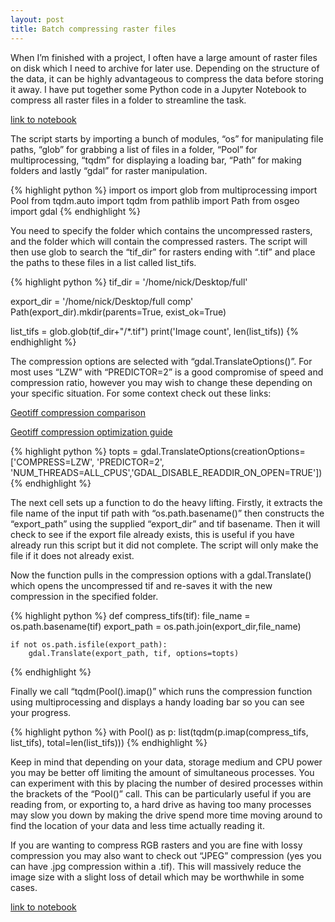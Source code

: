 ```yaml
---
layout: post
title: Batch compressing raster files
---
```

When I’m finished with a project, I often have a large amount of raster files on disk which I need to archive for later use. Depending on the structure of the data, it can be highly advantageous to compress the data before storing it away. I have put together some Python code in a Jupyter Notebook to compress all raster files in a folder to streamline the task.

<a class="jn" href="https://github.com/DPIRD-DMA">link to notebook</a>

The script starts by importing a bunch of modules, “os” for manipulating file paths, “glob” for grabbing a list of files in a folder, “Pool” for multiprocessing, “tqdm” for displaying a loading bar, “Path” for making folders and lastly “gdal” for raster manipulation.

{% highlight python %}
import os
import glob
from multiprocessing import Pool
from tqdm.auto import tqdm
from pathlib import Path
from osgeo import gdal
{% endhighlight %}

You need to specify the folder which contains the uncompressed rasters, and the folder which will contain the compressed rasters. The script will then use glob to search the “tif_dir” for rasters ending with “.tif” and place the paths to these files in a list called list_tifs.

{% highlight python %}
tif_dir = '/home/nick/Desktop/full'

export_dir = '/home/nick/Desktop/full comp'
Path(export_dir).mkdir(parents=True, exist_ok=True)

list_tifs = glob.glob(tif_dir+"/*.tif")
print('Image count', len(list_tifs))
{% endhighlight %}

The compression options are selected with “gdal.TranslateOptions()”. For most uses “LZW” with “PREDICTOR=2” is a good compromise of speed and compression ratio, however you may wish to change these depending on your specific situation.
For some context check out these links:

<a href="https://digital-geography.com/geotiff-compression-comparison/">Geotiff compression comparison</a>

<a href="https://kokoalberti.com/articles/geotiff-compression-optimization-guide/">Geotiff compression optimization guide</a>

{% highlight python %}
topts = gdal.TranslateOptions(creationOptions=['COMPRESS=LZW', 'PREDICTOR=2', 'NUM_THREADS=ALL_CPUS','GDAL_DISABLE_READDIR_ON_OPEN=TRUE'])
{% endhighlight %}

The next cell sets up a function to do the heavy lifting. Firstly, it extracts the file name of the input tif path with “os.path.basename()” then constructs the “export_path” using the supplied “export_dir” and tif basename. Then it will check to see if the export file already exists, this is useful if you have already run this script but it did not complete. The script will only make the file if it does not already exist.

Now the function pulls in the compression options with a gdal.Translate() which opens the uncompressed tif and re-saves it with the new compression in the specified folder.

{% highlight python %}
def compress_tifs(tif):
    file_name = os.path.basename(tif)
    export_path = os.path.join(export_dir,file_name)

    if not os.path.isfile(export_path):
        gdal.Translate(export_path, tif, options=topts)
{% endhighlight %}

Finally we call “tqdm(Pool().imap()” which runs the compression function using multiprocessing and displays a handy loading bar so you can see your progress.

{% highlight python %}
with Pool() as p:
    list(tqdm(p.imap(compress_tifs, list_tifs), total=len(list_tifs)))
{% endhighlight %}

Keep in mind that depending on your data, storage medium and CPU power you may be better off limiting the amount of simultaneous processes. You can experiment with this by placing the number of desired processes within the brackets of the “Pool()” call. This can be particularly useful if you are reading from, or exporting to, a hard drive as having too many processes may slow you down by making the drive spend more time moving around to find the location of your data and less time actually reading it.

If you are wanting to compress RGB rasters and you are fine with lossy compression you may also want to check out “JPEG” compression (yes you can have .jpg compression within a .tif). This will massively reduce the image size with a slight loss of detail which may be worthwhile in some cases.

<a class="jn" href="https://github.com/DPIRD-DMA">link to notebook</a>
